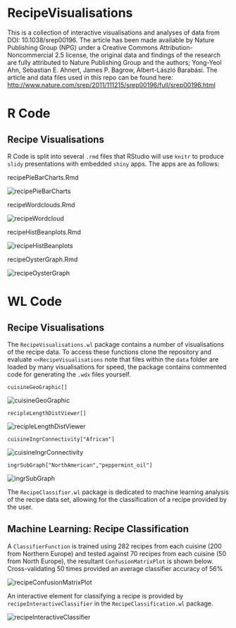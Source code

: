 # RecipeVisualisations
This is a collection of interactive visualisations and analyses of data from DOI: 10.1038/srep00196. The article has been made available by Nature Publishing Group (NPG) under a Creative Commons Attribution-Noncommercial 2.5 license, the original data and findings of the research are fully attributed to Nature Publishing Group and the authors; Yong-Yeol Ahn, Sebastian E. Ahnert, James P. Bagrow, Albert-László Barabási. The article and data files used in this repo can be found here: http://www.nature.com/srep/2011/111215/srep00196/full/srep00196.html

# R Code

## Recipe Visualisations

R Code is split into several `.rmd` files that RStudio will use `knitr` to produce `slidy` presentations with embedded `shiny` apps. The apps are as follows:

recipePieBarCharts.Rmd

![recipePieBarCharts](https://raw.githubusercontent.com/martinjhnhadley/RecipeVisualisations/master/recipePieBarCharts.png)

recipeWordclouds.Rmd

![recipeWordcloud](https://raw.githubusercontent.com/martinjhnhadley/RecipeVisualisations/master/recipeWordcloud.png)

recipeHistBeanplots.Rmd

![recipeHistBeanplots](https://raw.githubusercontent.com/martinjhnhadley/RecipeVisualisations/master/recipeHistBeanplots.png)

recipeOysterGraph.Rmd

![recipeOysterGraph](https://raw.githubusercontent.com/martinjhnhadley/RecipeVisualisations/master/recipeOysterGraph.png)


# WL Code

## Recipe Visualisations

The `RecipeVisualisations.wl` package contains a number of visualisations of the recipe data. To access these functions clone the repository and evaluate `<<RecipeVisualisations` note that files within the `data` folder are loaded by many visualisations for speed, the package contains commented code for generating the `.wdx` files yourself. 

`cuisineGeoGraphic[]`

![cuisineGeoGraphic](https://raw.githubusercontent.com/martinjhnhadley/RecipeVisualisations/master/cuisineGeoGraphic.png)

`recipleLengthDistViewer[]`

![recipleLengthDistViewer](https://raw.githubusercontent.com/martinjhnhadley/RecipeVisualisations/master/recipleLengthDistViewer.png)

`cuisineIngrConnectivity["African"]`

![cuisineIngrConnectivity](https://raw.githubusercontent.com/martinjhnhadley/RecipeVisualisations/master/cuisineIngrConnectivity.png)

`ingrSubGraph["NorthAmerican","peppermint_oil"]`

![ingrSubGraph](https://raw.githubusercontent.com/martinjhnhadley/RecipeVisualisations/master/ingrSubGraph.png)

The `RecipeClassifier.wl` package is dedicated to machine learning analysis of the recipe data set, allowing for the classification of a recipe provided by the user.

## Machine Learning: Recipe Classification

A `ClassifierFunction` is trained using 282 recipes from each cuisine (200 from Northern Europe) and tested against 70 recipes from each cuisine (50 from North Europe), the resultant `ConfusionMatrixPlot` is shown below. Cross-validating 50 times provided an average classifier accuracy of 56%

![recipeConfusionMatrixPlot](https://raw.githubusercontent.com/martinjhnhadley/RecipeVisualisations/master/recipeConfusionMatrixPlot.png)

An interactive element for classifying a recipe is provided by `recipeInteractiveClassifier` in the `RecipeClassification.wl` package.

![recipeInteractiveClassifier](https://raw.githubusercontent.com/martinjhnhadley/RecipeVisualisations/master/recipeInteractiveClassifier.png)
